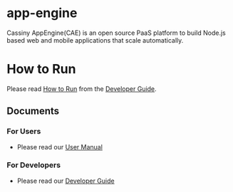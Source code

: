 # app-engine
Cassiny AppEngine(CAE) is an open source PaaS platform to build Node.js based
web and mobile applications that scale automatically.

# How to Run
Please read [How to Run](./docs/developer-guide/how-to-run.md) from the
[Developer Guide](./docs/developer-guide/README.md).

## Documents

### For Users
+ Please read our [User Manual](./docs/user-manual/README.md)

### For Developers
+ Please read our [Developer Guide](./docs/developer-guide/README.md)
